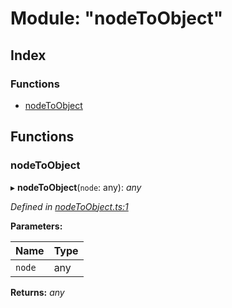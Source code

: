
# Module: "nodeToObject"

## Index

### Functions

* [nodeToObject](_nodetoobject_.md#nodetoobject)

## Functions

###  nodeToObject

▸ **nodeToObject**(`node`: any): *any*

*Defined in [nodeToObject.ts:1](https://github.com/figma-plugin-helper-functions/figma-plugin-helpers/blob/1a3901b/src/helpers/nodeToObject.ts#L1)*

**Parameters:**

Name | Type |
------ | ------ |
`node` | any |

**Returns:** *any*

